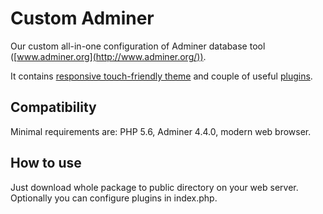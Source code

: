 Custom Adminer
==============

Our custom all-in-one configuration of Adminer database tool ([www.adminer.org](http://www.adminer.org/)).

It contains [responsive touch-friendly theme](https://github.com/pematon/adminer-theme) and couple of useful [plugins](https://github.com/pematon/adminer-plugins).

## Compatibility
Minimal requirements are: PHP 5.6, Adminer 4.4.0, modern web browser.

## How to use
Just download whole package to public directory on your web server. Optionally you can configure plugins in index.php.
